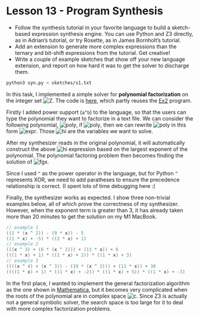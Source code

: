 # Lesson 13 - Program Synthesis

* Follow the synthesis tutorial in your favorite language to build a sketch-based expression synthesis engine. You can use Python and Z3 directly, as in Adrian’s tutorial, or try Rosette, as in James Bornholt’s tutorial.
* Add an extension to generate more complex expressions than the ternary and bit-shift expressions from the tutorial. Get creative!
* Write a couple of example sketches that show off your new language extension, and report on how hard it was to get the solver to discharge them.

```bash
python3 syn.py < sketches/s1.txt
```

In this task, I implemented a simple solver for **polynomial factorization** on the integer set ![Z](https://render.githubusercontent.com/render/math?math=\mathbb{Z}). The code is [here](https://github.com/chhzh123/bril-dev/blob/master/Lesson13/syn.py), which partly reuses the [Ex2](https://github.com/sampsyo/minisynth/blob/master/ex2.py) program.

Firstly I added power support (`a^b`) to the language, so that the users can type the polynomial they want to factorize in a text file. We can consider the following polynomial,
![poly](https://render.githubusercontent.com/render/math?math=f(x)=a_nx^n%2Ba_{n-1}x^{n-1}%2B\cdots%2Ba_0),
if
![poly](https://render.githubusercontent.com/render/math?math=\forall{r},f(r)=0\implies{r\in\mathbb{R}}),
then we can rewrite ![poly](https://render.githubusercontent.com/render/math?math={f(x)}) in this form
![expr](https://render.githubusercontent.com/render/math?math=f(x)=g(x)=(h_0x%2Bh_1)%2B(h_2x%2Bh_3)%2B\cdots%2B(h_{2n}x%2Bh_{2n%2B1}),h_i\in\mathbb{Z}).
Those ![hi](https://render.githubusercontent.com/render/math?math=h_i) are the variables we want to solve.

After my synthesizer reads in the original polynomial, it will automatically construct the above ![hi](https://render.githubusercontent.com/render/math?math=h_i) expression based on the largest exponent of the polynomial. The polynomial factoring problem then becomes finding the solution of ![fgx](https://render.githubusercontent.com/render/math?math={f(x)}\equiv{g(x)}).

Since I used `^` as the power operator in the language, but for Python `^` represents XOR, we need to add paratheses to ensure the precedence relationship is correct. (I spent lots of time debugging here :(

Finally, the synthesizer works as expected. I show three non-trivial examples below, all of which prove the correctness of my synthesizer. However, when the exponent term is greater than 3, it has already taken more than 20 minutes to get the solution on my M1 MacBook.

```cpp
// example 1
((2 * (x ^ 2)) - (9 * x)) - 5
((1 * x) + -5) * ((2 * x) + 1)
// example 2
(((x ^ 3) + (6 * (x ^ 2))) + (11 * x)) + 6
(((1 * x) + 1) * ((1 * x) + 2)) * ((1 * x) + 3)
// example 3
((((x ^ 4) + (x ^ 3)) - (19 * (x ^ 2))) + (11 * x)) + 30
((((1 * x) + 1) * ((1 * x) + -2)) * ((1 * x) + 5)) * ((1 * x) + -3)
```

In the first place, I wanted to implement the general factorization algorithm as the one shown in [Mathematica](https://reference.wolfram.com/language/ref/Factor.html.en?source=footer), but it becomes very complicated when the roots of the polynomial are in complex space ![c](https://render.githubusercontent.com/render/math?math=\mathbb{C}). Since Z3 is actually not a general symbolic solver, the search space is too large for it to deal with more complex factorization problems.